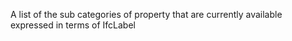 ﻿A list of the sub categories of property that are currently available expressed in terms of IfcLabel
